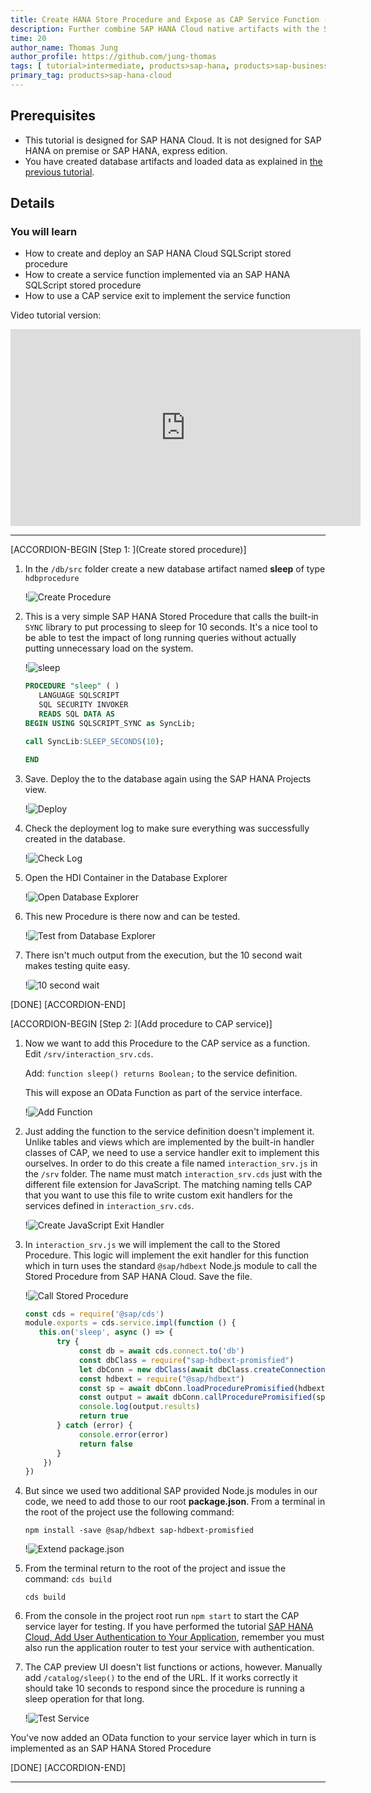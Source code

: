 ```yaml
---
title: Create HANA Store Procedure and Expose as CAP Service Function (SAP HANA Cloud)
description: Further combine SAP HANA Cloud native artifacts with the SAP Cloud Application Programming Model (CAP), and expose SQLScript procedures as service functions.
time: 20
author_name: Thomas Jung
author_profile: https://github.com/jung-thomas
tags: [ tutorial>intermediate, products>sap-hana, products>sap-business-application-studio, software-product-function>sap-cloud-application-programming-model]
primary_tag: products>sap-hana-cloud
---
```


## Prerequisites
- This tutorial is designed for SAP HANA Cloud. It is not designed for SAP HANA on premise or SAP HANA, express edition.
- You have created database artifacts and loaded data as explained in [the previous tutorial](hana-cloud-cap-calc-view).

## Details
### You will learn
  - How to create and deploy an SAP HANA Cloud SQLScript stored procedure
  - How to create a service function implemented via an SAP HANA SQLScript stored procedure
  - How to use a CAP service exit to implement the service function

Video tutorial version: </br>

<iframe width="560" height="315" src="https://www.youtube.com/embed/wr9KpbqsNpM" frameborder="0" allow="accelerometer; autoplay; clipboard-write; encrypted-media; gyroscope; picture-in-picture" allowfullscreen></iframe>

---

[ACCORDION-BEGIN [Step 1: ](Create stored procedure)]

1. In the `/db/src` folder create a new database artifact named **sleep** of type `hdbprocedure`

    !![Create Procedure](create_procedure.png)

2. This is a very simple SAP HANA Stored Procedure that calls the built-in `SYNC` library to put processing to sleep for 10 seconds. It's a nice tool to be able to test the impact of long running queries without actually putting unnecessary load on the system.

    !![sleep](sleep.png)

    ```SQL
    PROCEDURE "sleep" ( )
       LANGUAGE SQLSCRIPT
       SQL SECURITY INVOKER
       READS SQL DATA AS
    BEGIN USING SQLSCRIPT_SYNC as SyncLib;

    call SyncLib:SLEEP_SECONDS(10);

    END
    ```

3. Save.  Deploy the to the database again using the SAP HANA Projects view.

    !![Deploy](deploy.png)

4. Check the deployment log to make sure everything was successfully created in the database.

    !![Check Log](check_log.png)

5. Open the HDI Container in the Database Explorer

    !![Open Database Explorer](open_db_explorer.png)

6. This new Procedure is there now and can be tested.    

    !![Test from Database Explorer](test_from_db_explorer.png)

7. There isn't much output from the execution, but the 10 second wait makes testing quite easy.

    !![10 second wait](10_seconds.png)    

[DONE]
[ACCORDION-END]

[ACCORDION-BEGIN [Step 2: ](Add procedure to CAP service)]

1. Now we want to add this Procedure to the CAP service as a function.  Edit `/srv/interaction_srv.cds`.

    Add: ```function sleep() returns Boolean;``` to the service definition.

    This will expose an OData Function as part of the service interface.

    !![Add Function](add_function.png)

2. Just adding the function to the service definition doesn't implement it. Unlike tables and views which are implemented by the built-in handler classes of CAP, we need to use a service handler exit to implement this ourselves. In order to do this create a file named `interaction_srv.js` in the `/srv` folder. The name must match `interaction_srv.cds` just with the different file extension for JavaScript. The matching naming tells CAP that you want to use this file to write custom exit handlers for the services defined in `interaction_srv.cds`.

    !![Create JavaScript Exit Handler](create_exit.png)

3. In `interaction_srv.js` we will implement the call to the Stored Procedure.  This logic will implement the exit handler for this function which in turn uses the standard `@sap/hdbext` Node.js module to call the Stored Procedure from SAP HANA Cloud.  Save the file.

    !![Call Stored Procedure](call_stored_procedure.png)    

    ```JavaScript
    const cds = require('@sap/cds')
    module.exports = cds.service.impl(function () {
       this.on('sleep', async () => {
           try {
                const db = await cds.connect.to('db')
                const dbClass = require("sap-hdbext-promisfied")
                let dbConn = new dbClass(await dbClass.createConnection(db.options.credentials))
                const hdbext = require("@sap/hdbext")
                const sp = await dbConn.loadProcedurePromisified(hdbext, null, 'sleep')
                const output = await dbConn.callProcedurePromisified(sp, [])
                console.log(output.results)
                return true
           } catch (error) {
                console.error(error)
                return false
           }
        })
    })
    ```

4. But since we used two additional SAP provided Node.js modules in our code, we need to add those to our root **package.json**. From a terminal in the root of the project use the following command:

    ```shell
    npm install -save @sap/hdbext sap-hdbext-promisfied
    ```

    !![Extend package.json](extend_package_json.png)

5. From the terminal return to the root of the project and issue the command: `cds build`

    ```shell
    cds build
    ```          

6. From the console in the project root run `npm start` to start the CAP service layer for testing.  If you have performed the tutorial [SAP HANA Cloud, Add User Authentication to Your Application](hana-cloud-cap-add-authentication), remember you must also run the application router to test your service with authentication.

7. The CAP preview UI doesn't list functions or actions, however. Manually add `/catalog/sleep()` to the end of the URL. If it works correctly it should take 10 seconds to respond since the procedure is running a sleep operation for that long.

    !![Test Service](sleep_true.png)

You've now added an OData function to your service layer which in turn is implemented as an SAP HANA Stored Procedure  

[DONE]
[ACCORDION-END]

---
